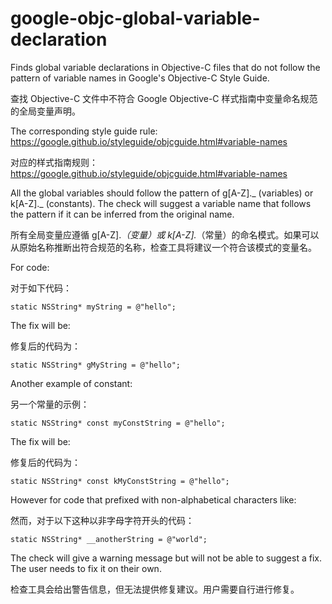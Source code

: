 # google-objc-global-variable-declaration

Finds global variable declarations in Objective-C files that do not follow the pattern of variable names in Google's Objective-C Style Guide.

查找 Objective-C 文件中不符合 Google Objective-C 样式指南中变量命名规范的全局变量声明。

The corresponding style guide rule:  
<https://google.github.io/styleguide/objcguide.html#variable-names>

对应的样式指南规则：  
<https://google.github.io/styleguide/objcguide.html#variable-names>

All the global variables should follow the pattern of g[A-Z]._ (variables) or k[A-Z]._ (constants). The check will suggest a variable name that follows the pattern if it can be inferred from the original name.

所有全局变量应遵循 g[A-Z]._（变量）或 k[A-Z]._（常量）的命名模式。如果可以从原始名称推断出符合规范的名称，检查工具将建议一个符合该模式的变量名。

For code:

对于如下代码：

```objc
static NSString* myString = @"hello";
```

The fix will be:

修复后的代码为：

```objc
static NSString* gMyString = @"hello";
```

Another example of constant:

另一个常量的示例：

```objc
static NSString* const myConstString = @"hello";
```

The fix will be:

修复后的代码为：

```objc
static NSString* const kMyConstString = @"hello";
```

However for code that prefixed with non-alphabetical characters like:

然而，对于以下这种以非字母字符开头的代码：

```objc
static NSString* __anotherString = @"world";
```

The check will give a warning message but will not be able to suggest a fix. The user needs to fix it on their own.

检查工具会给出警告信息，但无法提供修复建议。用户需要自行进行修复。
